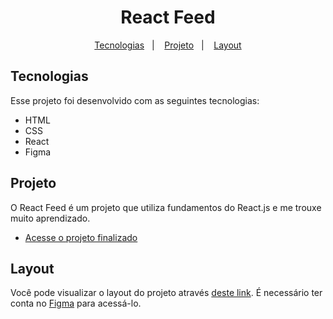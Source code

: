 <h1 align="center"> React Feed </h1>

<p align="center">
  <a href="#-tecnologias">Tecnologias</a>&nbsp;&nbsp;&nbsp;|&nbsp;&nbsp;&nbsp;
  <a href="#-projeto">Projeto</a>&nbsp;&nbsp;&nbsp;|&nbsp;&nbsp;&nbsp;
  <a href="#-layout">Layout</a>
</p>

## Tecnologias

Esse projeto foi desenvolvido com as seguintes tecnologias:

- HTML
- CSS
- React
- Figma

## Projeto

O React Feed é um projeto que utiliza fundamentos do React.js e me trouxe muito aprendizado.

- [Acesse o projeto finalizado](https://EduardoMMS01.github.io/react-feed)

## Layout

Você pode visualizar o layout do projeto através [deste link](https://www.figma.com/file/dJHakD6trqFKBvwIr1OqOG/Ignite-Feed-(Community)?type=design&node-id=0-1&mode=design&t=5BKv6mfeLl2LnPMk-0). É necessário ter conta no [Figma](https://figma.com) para acessá-lo.